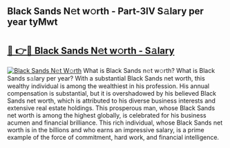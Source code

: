 ## Black Sands N𝚎t w𝚘rth - Part-3IV S𝚊lary per year tyMwt

# <h2><a href="http://gc55ty.nevu.top/?p=Black+Sands">🔗 👉🔴 Black Sands N𝚎t w𝚘rth - S𝚊lary</a></h2>

[![Black Sands N𝚎t W𝚘rth](https://i.imgur.com/Oavwk0R.jpeg)](http://gc55ty.nevu.top/?p=Black+Sands)
What is Black Sands n𝚎t w𝚘rth? What is Black Sands s𝚊lary per year?
With a substantial Black Sands net worth, this wealthy individual is among the wealthiest in his profession. His annual compensation is substantial, but it is overshadowed by his believed Black Sands net worth, which is attributed to his diverse business interests and extensive real estate holdings. This prosperous man, whose Black Sands net worth is among the highest globally, is celebrated for his business acumen and financial brilliance. This rich individual, whose Black Sands net worth is in the billions and who earns an impressive salary, is a prime example of the force of commitment, hard work, and financial intelligence.
